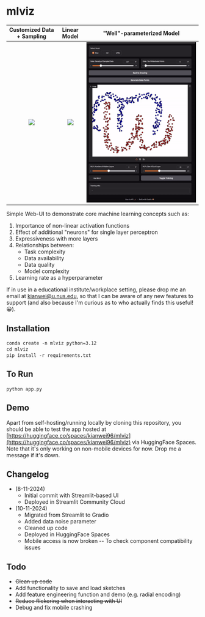 # mlviz

Customized Data + Sampling |  Linear Model | "Well"-parameterized Model 
:-------------------------:|:-------------------------:|:-------------------------:
![](./assets/datagen.gif) | ![](./assets/underfit.gif) | ![](./assets/goodfit.gif)  

Simple Web-UI to demonstrate core machine learning concepts such as:
1. Importance of non-linear activation functions
2. Effect of additional "neurons" for single layer perceptron
3. Expressiveness with more layers
4. Relationships between:
    * Task complexity 
    * Data availability
    * Data quality
    * Model complexity
5. Learning rate as a hyperparameter

If in use in a educational institute/workplace setting, please drop me an email at kianwei@u.nus.edu, so that I can be aware of any new features to support (and also because I'm curious as to who actually finds this useful! :grinning:).

## Installation

```
conda create -n mlviz python=3.12
cd mlviz
pip install -r requirements.txt
```

## To Run

```
python app.py
```

## Demo

Apart from self-hosting/running locally by cloning this repository, you should be able to test the app hosted at [https://huggingface.co/spaces/kianwei96/mlviz](https://huggingface.co/spaces/kianwei96/mlviz) via HuggingFace Spaces. Note that it's only working on non-mobile devices for now. Drop me a message if it's down.

## Changelog

* (8-11-2024) 
    * Initial commit with Streamlit-based UI
    * Deployed in Streamlit Community Cloud
* (10-11-2024) 
    * Migrated from Streamlit to Gradio
    * Added data noise parameter
    * Cleaned up code
    * Deployed in HuggingFace Spaces
    * Mobile access is now broken -- To check component compatibility issues

## Todo

* ~~Clean up code~~
* Add functionality to save and load sketches
* Add feature engineering function and demo (e.g. radial encoding)
* ~~Reduce flickering when interacting with UI~~
* Debug and fix mobile crashing
